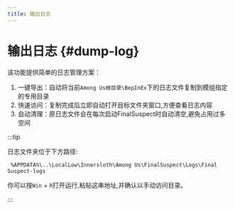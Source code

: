 ```yaml
---
title: 输出日志
---
```


# 输出日志 {#dump-log}

该功能提供简单的日志管理方案：

1. 一键导出：自动将当前`Among Us根目录\BepInEx`下的日志文件复制到模组指定的专用目录
2. 快速访问：复制完成后立即自动打开目标文件夹窗口,方便查看日志内容
3. 自动清理：原日志文件会在每次启动FinalSuspect时自动清空,避免占用过多空间

:::tip

日志文件夹位于下方路径:

```[文件资源管理器]
 %APPDATA%\..\LocalLow\Innersloth\Among Us\FinalSuspect\Logs\Final Suspect-logs
```

你可以按`Win` + `R`打开运行,粘贴这串地址,并确认以手动访问目录。

:::